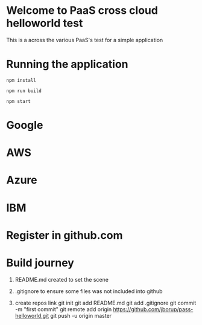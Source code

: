 # Welcome to PaaS cross cloud helloworld test

This is a across the various PaaS's test for a simple application

# Running the application

`npm install`

`npm run build`

`npm start`

# Google

# AWS

# Azure

# IBM

# Register in github.com


# Build journey

1. README.md created to set the scene

2. .gitignore to ensure some files was not included into github

3. create repos link
git init
git add README.md
git add .gitignore
git commit -m "first commit"
git remote add origin https://github.com/jborup/pass-helloworld.git
git push -u origin master

